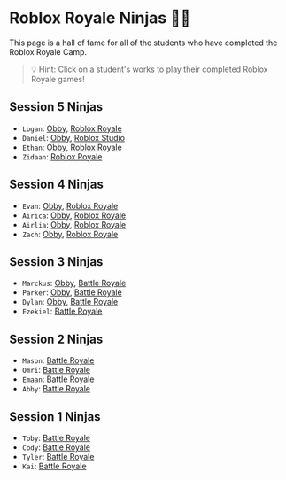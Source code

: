 # Roblox Royale Ninjas 🐱‍👤
This page is a hall of fame for all of the students who have completed the Roblox Royale Camp.

> 💡 Hint: Click on a student's works to play their completed Roblox Royale games!

## Session 5 Ninjas
* `Logan`: [Obby](https://web.roblox.com/games/5637382944/Obby), [Roblox Royale](https://www.roblox.com/games/5641255668/FamilyFunAndGames49s-Place-Number-6?refPageId=eed247d1-090a-4bac-9804-b6617c0f3830)
* `Daniel`: [Obby](https://web.roblox.com/games/5637519811/Only-the-best), [Roblox Studio](https://www.roblox.com/games/5651808119/WAR)
* `Ethan`: [Obby](https://www.roblox.com/games/5637516866/this-game-is-bad-dont-play), [Roblox Royale](https://www.roblox.com/games/5651690816/The-Battle-Royal)
* `Zidaan`: [Roblox Royale](https://www.roblox.com/games/5651685671/Areana-Simulator)

## Session 4 Ninjas
* `Evan`: [Obby](https://web.roblox.com/games/5535013173/Obby), [Roblox Royale](https://www.roblox.com/games/5559932293/War-Noob-V-S-S-W-A-T)
* `Airica`: [Obby](https://web.roblox.com/games/5535414744/Place-Number), [Roblox Royale](https://www.roblox.com/games/5559981434/Forest-Survival)
* `Airlia`: [Obby](https://www.roblox.com/games/5535372366/Untitled-Game), [Roblox Royale](https://www.roblox.com/games/5559956457/The-Forest)
* `Zach`: [Obby](https://web.roblox.com/games/5535014931/Roblox-Obby), [Roblox Royale](https://www.roblox.com/games/5559908306/Final-Test-Roblox-Royale-Simple-FPS-FFA-Battle)

## Session 3 Ninjas
* `Marckus`: [Obby](https://www.roblox.com/games/5491503078/the-best-taco), [Battle Royale](https://www.roblox.com/games/5516121246/pug-battle-royale)
* `Parker`: [Obby](https://www.roblox.com/games/5491510493/Number), [Battle Royale](https://www.roblox.com/games/5510193341/Number)
* `Dylan`: [Obby](https://www.roblox.com/games/5491639616/Another-Obby), [Battle Royale](https://www.roblox.com/games/5516095260/10-10-Battle-Royale)
* `Ezekiel`: [Battle Royale](https://www.roblox.com/games/5516097263/Battle-royale)

## Session 2 Ninjas
* `Mason`: [Battle Royale](https://www.roblox.com/games/5471339932/pixelmaster0222s-Place-Number-1)
* `Omri`: [Battle Royale](https://www.roblox.com/games/5471340030/doge-royale)
* `Emaan`: [Battle Royale](https://www.roblox.com/games/5471344498/super-game)
* `Abby`: [Battle Royale](https://www.roblox.com/games/5471340049/tree-roblox)

## Session 1 Ninjas
* `Toby`: [Battle Royale](https://www.roblox.com/games/5366203536/Robloxcodecamp12s-Place-Number-26)
* `Cody`: [Battle Royale](https://web.roblox.com/games/5350648078/Untitled-Game)
* `Tyler`: [Battle Royale](https://web.roblox.com/games/5366383913/Place-Number)
* `Kai`: [Battle Royale](https://web.roblox.com/games/5366382460/WAR)

